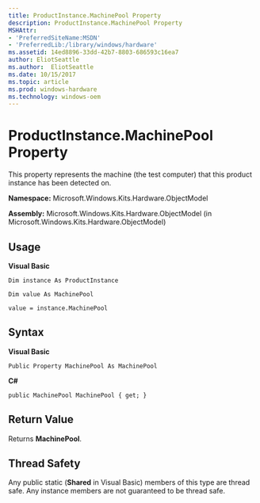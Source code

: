 ```yaml
---
title: ProductInstance.MachinePool Property
description: ProductInstance.MachinePool Property
MSHAttr:
- 'PreferredSiteName:MSDN'
- 'PreferredLib:/library/windows/hardware'
ms.assetid: 14ed8896-33dd-42b7-8803-686593c16ea7
author: EliotSeattle
ms.author:  EliotSeattle
ms.date: 10/15/2017
ms.topic: article
ms.prod: windows-hardware
ms.technology: windows-oem
---
```


# ProductInstance.MachinePool Property


This property represents the machine (the test computer) that this product instance has been detected on.

**Namespace:** Microsoft.Windows.Kits.Hardware.ObjectModel

**Assembly:** Microsoft.Windows.Kits.Hardware.ObjectModel (in Microsoft.Windows.Kits.Hardware.ObjectModel)

## <span id="Usage"></span><span id="usage"></span><span id="USAGE"></span>Usage


**Visual Basic**

`Dim instance As ProductInstance`

`Dim value As MachinePool`

`value = instance.MachinePool`

## <span id="Syntax"></span><span id="syntax"></span><span id="SYNTAX"></span>Syntax


**Visual Basic**

`Public Property MachinePool As MachinePool`

**C#**

`public MachinePool MachinePool { get; }`

## <span id="Return_Value"></span><span id="return_value"></span><span id="RETURN_VALUE"></span>Return Value


Returns **MachinePool**.

## <span id="Thread_Safety"></span><span id="thread_safety"></span><span id="THREAD_SAFETY"></span>Thread Safety


Any public static (**Shared** in Visual Basic) members of this type are thread safe. Any instance members are not guaranteed to be thread safe.

 

 






